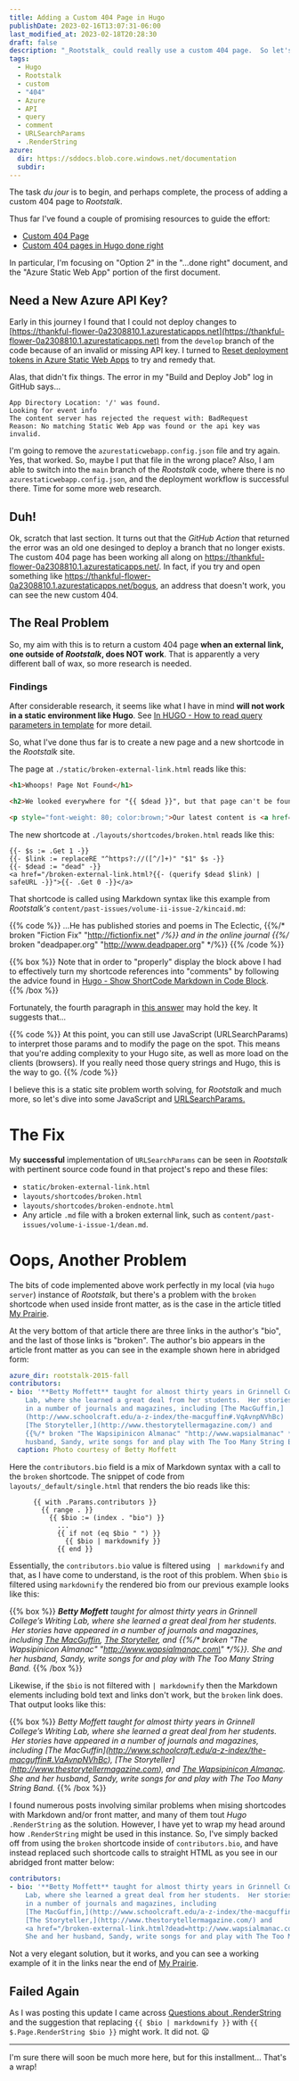 ```yaml
---
title: Adding a Custom 404 Page in Hugo
publishDate: 2023-02-16T13:07:31-06:00
last_modified_at: 2023-02-18T20:28:30
draft: false
description: "_Rootstalk_ could really use a custom 404 page.  So let's do it."
tags:
  - Hugo
  - Rootstalk
  - custom
  - "404"
  - Azure 
  - API
  - query
  - comment
  - URLSearchParams
  - .RenderString
azure:
  dir: https://sddocs.blob.core.windows.net/documentation
  subdir: 
---  
```


The task _du jour_ is to begin, and perhaps complete, the process of adding a custom 404 page to _Rootstalk_.  

Thus far I've found a couple of promising resources to guide the effort:  

  - [Custom 404 Page](https://gohugo.io/templates/404/)
  - [Custom 404 pages in Hugo done right](https://moonbooth.com/hugo/custom-404/)

In particular, I'm focusing on "Option 2" in the "...done right" document, and the "Azure Static Web App" portion of the first document.   

## Need a New Azure API Key?

Early in this journey I found that I could not deploy changes to [https://thankful-flower-0a2308810.1.azurestaticapps.net](https://thankful-flower-0a2308810.1.azurestaticapps.net) from the `develop` branch of the code because of an invalid or missing API key.  I turned to [Reset deployment tokens in Azure Static Web Apps](https://learn.microsoft.com/en-us/azure/static-web-apps/deployment-token-management) to try and remedy that.  

Alas, that didn't fix things.  The error in my "Build and Deploy Job" log in GitHub says... 

```
App Directory Location: '/' was found.
Looking for event info
The content server has rejected the request with: BadRequest
Reason: No matching Static Web App was found or the api key was invalid.
```

I'm going to remove the `azurestaticwebapp.config.json` file and try again.  Yes, that worked.  So, maybe I put that file in the wrong place?  Also, I am able to switch into the `main` branch of the _Rootstalk_ code, where there is no `azurestaticwebapp.config.json`, and the deployment workflow is successful there.   Time for some more web research.   

## Duh!

Ok, scratch that last section.  It turns out that the _GitHub Action_ that returned the error was an old one desinged to deploy a branch that no longer exists.  The custom 404 page has been working all along on https://thankful-flower-0a2308810.1.azurestaticapps.net/.  In fact, if you try and open something like https://thankful-flower-0a2308810.1.azurestaticapps.net/bogus, an address that doesn't work, you can see the new custom 404.  

## The Real Problem

So, my aim with this is to return a custom 404 page **when an external link, one outside of _Rootstalk_, does NOT work**.  That is apparently a very different ball of wax, so more research is needed.  

### Findings

After considerable research, it seems like what I have in mind **will not work in a static environment like Hugo**.  See [In HUGO - How to read query parameters in template](https://stackoverflow.com/questions/62466078/in-hugo-how-to-read-query-parameters-in-template) for more detail.  

So, what I've done thus far is to create a new page and a new shortcode in the _Rootstalk_ site.  

The page at `./static/broken-external-link.html` reads like this:  

```html
<h1>Whoops! Page Not Found</h1>

<h2>We looked everywhere for "{{ $dead }}", but that page can't be found.</h2>  

<p style="font-weight: 80; color:brown;">Our latest content is <a href="/">on the homepage</a>.</p>
```

The new shortcode at `./layouts/shortcodes/broken.html` reads like this:  

```
{{- $s := .Get 1 -}}
{{- $link := replaceRE "^https?://([^/]+)" "$1" $s -}}
{{- $dead := "dead" -}}
<a href="/broken-external-link.html?{{- (querify $dead $link) | safeURL -}}">{{- .Get 0 -}}</a>
```

That shortcode is called using Markdown syntax like this example from _Rootstalk's_ `content/past-issues/volume-ii-issue-2/kincaid.md`:  

{{% code %}}
...He has published stories and poems in The Eclectic, {{%/* broken "Fiction Fix" "http://fictionfix.net" */%}} and in the online journal {{%/* broken "deadpaper.org" "http://www.deadpaper.org" */%}}
{{% /code %}}

{{% box %}}
Note that in order to "properly" display the block above I had to effectively turn my shortcode references into "comments" by following the advice found in [Hugo - Show ShortCode Markdown in Code Block](https://digitaldrummerj.me/hugo-show-shortcode-markdown-in-code-block/).  
{{% /box %}}

Fortunately, the fourth paragraph in [this answer](https://stackoverflow.com/a/62495849) may hold the key.  It suggests that...

{{% code %}}
At this point, you can still use JavaScript (URLSearchParams) to interpret those params and to modify the page on the spot. This means that you're adding complexity to your Hugo site, as well as more load on the clients (browsers). If you really need those query strings and Hugo, this is the way to go.
{{% /code %}}

I believe this is a static site problem worth solving, for _Rootstalk_ and much more, so let's dive into some JavaScript and [URLSearchParams.](https://developer.mozilla.org/en-US/docs/Web/API/URLSearchParams)  

# The Fix

My **successful** implementation of `URLSearchParams` can be seen in _Rootstalk_ with pertinent source code found in that project's repo and these files:

  - `static/broken-external-link.html`  
  - `layouts/shortcodes/broken.html`  
  - `layouts/shortcodes/broken-endnote.html`
  - Any article `.md` file with a broken external link, such as `content/past-issues/volume-i-issue-1/dean.md`.  

# Oops, Another Problem

The bits of code implemented above work perfectly in my local (via `hugo server`) instance of _Rootstalk_, but there's a problem with the `broken` shortcode when used inside front matter, as is the case in the article titled [My Prairie](https://thankful-flower-0a2308810.1.azurestaticapps.net/past-issues/volume-ii-issue-1/moffett-1/).  

At the very bottom of that article there are three links in the author's "bio", and the last of those links is "broken".  The author's bio appears in the article front matter as you can see in the example shown here in abridged form:

```yaml
azure_dir: rootstalk-2015-fall
contributors:
- bio: '**Betty Moffett** taught for almost thirty years in Grinnell College’s Writing
    Lab, where she learned a great deal from her students.  Her stories have appeared
    in a number of journals and magazines, including [The MacGuffin,]
    (http://www.schoolcraft.edu/a-z-index/the-macguffin#.VqAvnpNVhBc) 
    [The Storyteller,](http://www.thestorytellermagazine.com/) and 
    {{%/* broken "The Wapsipinicon Almanac" "http://www.wapsialmanac" */%}}.  She and her 
    husband, Sandy, write songs for and play with The Too Many String Band.'
  caption: Photo courtesy of Betty Moffett
```

Here the `contributors.bio` field is a mix of Markdown syntax with a call to the `broken` shortcode.  The snippet of code from `layouts/_default/single.html` that renders the bio reads like this:  

```
      {{ with .Params.contributors }}
        {{ range . }}
          {{ $bio := (index . "bio") }}
            ...
            {{ if not (eq $bio " ") }}
              {{ $bio | markdownify }}
            {{ end }}
```

Essentially, the `contributors.bio` value is filtered using ` | markdownify` and that, as I have come to understand, is the root of this problem.  When `$bio` is filtered using `markdownify` the rendered bio from our previous example looks like this:

{{% box %}}
<i><b>Betty Moffett</b> taught for almost thirty years in Grinnell College’s Writing
Lab, where she learned a great deal from her students.  Her stories have appeared
in a number of journals and magazines, including <u>The MacGuffin</u>, <u>The Storyteller</u>, and {{%/* broken "The Wapsipinicon Almanac" \"http://www.wapsialmanac.com\" */%}}.  She and her husband, Sandy, write songs for and play with The Too Many String Band.</i>
{{% /box %}}

Likewise, if the `$bio` is not filtered with `| markdownify` then the Markdown elements including bold text and links don't work, but the `broken` link does.  That output looks like this:  

{{% box %}}
<i>Betty Moffett taught for almost thirty years in Grinnell College’s Writing
Lab, where she learned a great deal from her students.  Her stories have appeared
in a number of journals and magazines, including \[The MacGuffin](http://www.schoolcraft.edu/a-z-index/the-macguffin#.VqAvnpNVhBc), \[The Storyteller](http://www.thestorytellermagazine.com), and <u>The Wapsipinicon Almanac</u>.  She and her husband, Sandy, write songs for and play with The Too Many String Band.</i>
{{% /box %}}

I found numerous posts involving similar problems when mising shortcodes with Markdown and/or front matter, and many of them tout _Hugo_ `.RenderString` as the solution.  However, I have yet to wrap my head around how `.RenderString` might be used in this instance.  So, I've simply backed off from using the `broken` shortcode inside of `contributors.bio`, and have instead replaced such shortcode calls to straight HTML as you see in our abridged front matter below:  

```yaml
contributors:
- bio: '**Betty Moffett** taught for almost thirty years in Grinnell College’s Writing
    Lab, where she learned a great deal from her students.  Her stories have appeared
    in a number of journals and magazines, including 
    [The MacGuffin,](http://www.schoolcraft.edu/a-z-index/the-macguffin#.VqAvnpNVhBc) 
    [The Storyteller,](http://www.thestorytellermagazine.com/) and 
    <a href="/broken-external-link.html?dead=http://www.wapsialmanac.com">The Wapsipinicon Almanac</a>.  
    She and her husband, Sandy, write songs for and play with The Too Many String Band.'
```

Not a very elegant solution, but it works, and you can see a working example of it in the links near the end of [My Prairie](https://thankful-flower-0a2308810.1.azurestaticapps.net/past-issues/volume-ii-issue-1/moffett-1/).  

## Failed Again

As I was posting this update I came across [Questions about .RenderString](https://discourse.gohugo.io/t/questions-about-renderstring/22448/4?u=mcfatem) and the suggestion that replacing `{{ $bio | markdownify }}` with `{{ $.Page.RenderString $bio }}` might work.  It did not.  :frowning:  

---

I'm sure there will soon be much more here, but for this installment... That's a wrap!  


